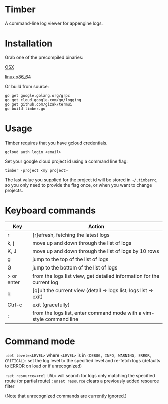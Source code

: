 # Timber

 A command-line log viewer for appengine logs.

# Installation

Grab one of the precompiled binaries:

[OSX](https://storage.googleapis.com/timber-dist/osx/timber)

[linux x86_64](https://storage.googleapis.com/timber-dist/linux-x86_64/timber)

Or build from source:
```
go get google.golang.org/grpc
go get cloud.google.com/go/logging
go get github.com/gizak/termui
go build timber.go
```

# Usage

Timber requires that you have gcloud credentials.
```
gcloud auth login <email>
```

Set your google cloud project id using a command line flag:
```
timber -project <my project>
```

The last value you supplied for the project id will be stored in `~/.timberrc`,
so you only need to provide the flag once, or when you want to change projects.

# Keyboard commands
| Key          |  Action                                                                 |
|--------------|-------------------------------------------------------------------------|
| r            | [r]efresh, fetching the latest logs                                     |
| k, j         | move up and down through the list of logs                               |
| K, J         | move up and down through the list of logs by 10 rows                    |
| g            | jump to the top of the list of logs                                     |
| G            | jump to the bottom of the list of logs                                  |
| > or enter   | from the logs list view, get detailed information for the current log   |
| q            | [q]uit the current view (detail -> logs list; logs list -> exit)        |
| Ctrl-c       | exit (gracefully)                                                       |
| :            | from the logs list, enter command mode with a vim-style command line    |

# Command mode

`:set level=<LEVEL>` where `<LEVEL>` is in `(DEBUG, INFO, WARNING, ERROR, CRITICAL)`:
set the log level to the specified level and re-fetch logs (defaults to ERROR on load or if unrecognized)

`:set resource=<rel URL>` will search for logs only matching the specified route (or partial route)
`:unset resource` clears a previously added resource filter


(Note that unrecognized commands are currently ignored.)

